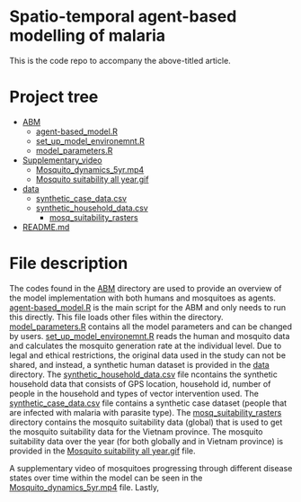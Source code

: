 # Spatio-temporal agent-based modelling of malaria
This is the code repo to accompany the above-titled article.



# Project tree
 * [ABM](./ABM)
   * [agent-based_model.R](./ABM/agent-based_model.R)
   * [set_up_model_environemnt.R](./ABM/set_up_model_environemnt.R)
   * [model_parameters.R](./ABM/model_parameters.R)
* [Supplementary_video](./Supplementary_video)
   * [Mosquito_dynamics_5yr.mp4](./Supplementary_video/Mosquito_dynamics_5yr.mp4)
   * [Mosquito suitability all year.gif](./Supplementary_video/Mosquito_suitability_all_year.gif)
* [data](./data)
   * [synthetic_case_data.csv](./data/synthetic_case_data.csv)
   * [synthetic_household_data.csv](./data/synthetic_household_data.csv)
     * [mosq_suitability_rasters](./data/mosq_suitability_rasters)
 * [README.md](./README.md)


 # File description
The codes found in the [ABM](./ABM) directory are used to provide an overview of the model implementation with both humans and mosquitoes as agents. [agent-based_model.R](./ABM/agent-based_model.R) is the main script for the ABM and only needs to run this directly. This file loads other files within the directory. [model_parameters.R](./ABM/model_parameters.R) contains all the model parameters and can be changed by users. [set_up_model_environemnt.R](./ABM/set_up_model_environemnt.R) reads the human and mosquito data and calculates the mosquito generation rate at the individual level. Due to legal and ethical restrictions, the original data used in the study can not be shared, and instead, a synthetic human dataset is provided in the [data](./data) directory. The [synthetic_household_data.csv](./data/synthetic_household_data.csv) file ncontains the synthetic household data that consists of GPS location, household id, number of people in the household and types of vector intervention used. The [synthetic_case_data.csv](./data/synthetic_case_data.csv) file contains a synthetic case dataset (people that are infected with malaria with parasite type). The [mosq_suitability_rasters](./data/mosq_suitability_rasters) directory contains the mosquito suitability data (global) that is used to get the mosquito suitability data for the Vietnam province. The mosquito suitability data over the year (for both globally and in Vietnam province) is provided in the [Mosquito suitability all year.gif](./Supplementary_video/Mosquito_suitability_all_year.gif) file.

A supplementary video of mosquitoes progressing through different disease states over time within the model can be seen in the [Mosquito_dynamics_5yr.mp4](./Supplementary_video/Mosquito_dynamics_5yr.mp4) file. Lastly, 

